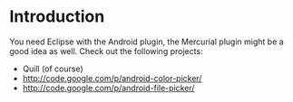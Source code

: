 # Introduction #

You need Eclipse with the Android plugin, the Mercurial plugin might be a good idea as well. Check out the following projects:
  * Quill (of course)
  * http://code.google.com/p/android-color-picker/
  * http://code.google.com/p/android-file-picker/